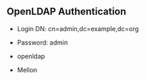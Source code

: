 ## OpenLDAP Authentication


- Login DN: cn=admin,dc=example,dc=org
- Password: admin


- openldap
- Mellon